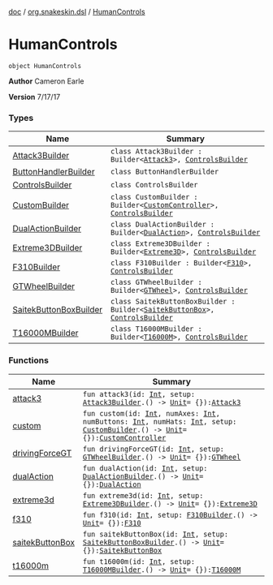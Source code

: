 [doc](../../index.md) / [org.snakeskin.dsl](../index.md) / [HumanControls](./index.md)

# HumanControls

`object HumanControls`

**Author**
Cameron Earle

**Version**
7/17/17

### Types

| Name | Summary |
|---|---|
| [Attack3Builder](-attack3-builder/index.md) | `class Attack3Builder : Builder<`[`Attack3`](../../org.snakeskin.controls.mappings/-attack3/index.md)`>, `[`ControlsBuilder`](-controls-builder/index.md) |
| [ButtonHandlerBuilder](-button-handler-builder/index.md) | `class ButtonHandlerBuilder` |
| [ControlsBuilder](-controls-builder/index.md) | `class ControlsBuilder` |
| [CustomBuilder](-custom-builder/index.md) | `class CustomBuilder : Builder<`[`CustomController`](../../org.snakeskin.controls.mappings/-custom-controller/index.md)`>, `[`ControlsBuilder`](-controls-builder/index.md) |
| [DualActionBuilder](-dual-action-builder/index.md) | `class DualActionBuilder : Builder<`[`DualAction`](../../org.snakeskin.controls.mappings/-dual-action/index.md)`>, `[`ControlsBuilder`](-controls-builder/index.md) |
| [Extreme3DBuilder](-extreme3-d-builder/index.md) | `class Extreme3DBuilder : Builder<`[`Extreme3D`](../../org.snakeskin.controls.mappings/-extreme3-d/index.md)`>, `[`ControlsBuilder`](-controls-builder/index.md) |
| [F310Builder](-f310-builder/index.md) | `class F310Builder : Builder<`[`F310`](../../org.snakeskin.controls.mappings/-f310/index.md)`>, `[`ControlsBuilder`](-controls-builder/index.md) |
| [GTWheelBuilder](-g-t-wheel-builder/index.md) | `class GTWheelBuilder : Builder<`[`GTWheel`](../../org.snakeskin.controls.mappings/-g-t-wheel/index.md)`>, `[`ControlsBuilder`](-controls-builder/index.md) |
| [SaitekButtonBoxBuilder](-saitek-button-box-builder/index.md) | `class SaitekButtonBoxBuilder : Builder<`[`SaitekButtonBox`](../../org.snakeskin.controls.mappings/-saitek-button-box/index.md)`>, `[`ControlsBuilder`](-controls-builder/index.md) |
| [T16000MBuilder](-t16000-m-builder/index.md) | `class T16000MBuilder : Builder<`[`T16000M`](../../org.snakeskin.controls.mappings/-t16000-m/index.md)`>, `[`ControlsBuilder`](-controls-builder/index.md) |

### Functions

| Name | Summary |
|---|---|
| [attack3](attack3.md) | `fun attack3(id: `[`Int`](https://kotlinlang.org/api/latest/jvm/stdlib/kotlin/-int/index.html)`, setup: `[`Attack3Builder`](-attack3-builder/index.md)`.() -> `[`Unit`](https://kotlinlang.org/api/latest/jvm/stdlib/kotlin/-unit/index.html)` = {}): `[`Attack3`](../../org.snakeskin.controls.mappings/-attack3/index.md) |
| [custom](custom.md) | `fun custom(id: `[`Int`](https://kotlinlang.org/api/latest/jvm/stdlib/kotlin/-int/index.html)`, numAxes: `[`Int`](https://kotlinlang.org/api/latest/jvm/stdlib/kotlin/-int/index.html)`, numButtons: `[`Int`](https://kotlinlang.org/api/latest/jvm/stdlib/kotlin/-int/index.html)`, numHats: `[`Int`](https://kotlinlang.org/api/latest/jvm/stdlib/kotlin/-int/index.html)`, setup: `[`CustomBuilder`](-custom-builder/index.md)`.() -> `[`Unit`](https://kotlinlang.org/api/latest/jvm/stdlib/kotlin/-unit/index.html)` = {}): `[`CustomController`](../../org.snakeskin.controls.mappings/-custom-controller/index.md) |
| [drivingForceGT](driving-force-g-t.md) | `fun drivingForceGT(id: `[`Int`](https://kotlinlang.org/api/latest/jvm/stdlib/kotlin/-int/index.html)`, setup: `[`GTWheelBuilder`](-g-t-wheel-builder/index.md)`.() -> `[`Unit`](https://kotlinlang.org/api/latest/jvm/stdlib/kotlin/-unit/index.html)` = {}): `[`GTWheel`](../../org.snakeskin.controls.mappings/-g-t-wheel/index.md) |
| [dualAction](dual-action.md) | `fun dualAction(id: `[`Int`](https://kotlinlang.org/api/latest/jvm/stdlib/kotlin/-int/index.html)`, setup: `[`DualActionBuilder`](-dual-action-builder/index.md)`.() -> `[`Unit`](https://kotlinlang.org/api/latest/jvm/stdlib/kotlin/-unit/index.html)` = {}): `[`DualAction`](../../org.snakeskin.controls.mappings/-dual-action/index.md) |
| [extreme3d](extreme3d.md) | `fun extreme3d(id: `[`Int`](https://kotlinlang.org/api/latest/jvm/stdlib/kotlin/-int/index.html)`, setup: `[`Extreme3DBuilder`](-extreme3-d-builder/index.md)`.() -> `[`Unit`](https://kotlinlang.org/api/latest/jvm/stdlib/kotlin/-unit/index.html)` = {}): `[`Extreme3D`](../../org.snakeskin.controls.mappings/-extreme3-d/index.md) |
| [f310](f310.md) | `fun f310(id: `[`Int`](https://kotlinlang.org/api/latest/jvm/stdlib/kotlin/-int/index.html)`, setup: `[`F310Builder`](-f310-builder/index.md)`.() -> `[`Unit`](https://kotlinlang.org/api/latest/jvm/stdlib/kotlin/-unit/index.html)` = {}): `[`F310`](../../org.snakeskin.controls.mappings/-f310/index.md) |
| [saitekButtonBox](saitek-button-box.md) | `fun saitekButtonBox(id: `[`Int`](https://kotlinlang.org/api/latest/jvm/stdlib/kotlin/-int/index.html)`, setup: `[`SaitekButtonBoxBuilder`](-saitek-button-box-builder/index.md)`.() -> `[`Unit`](https://kotlinlang.org/api/latest/jvm/stdlib/kotlin/-unit/index.html)` = {}): `[`SaitekButtonBox`](../../org.snakeskin.controls.mappings/-saitek-button-box/index.md) |
| [t16000m](t16000m.md) | `fun t16000m(id: `[`Int`](https://kotlinlang.org/api/latest/jvm/stdlib/kotlin/-int/index.html)`, setup: `[`T16000MBuilder`](-t16000-m-builder/index.md)`.() -> `[`Unit`](https://kotlinlang.org/api/latest/jvm/stdlib/kotlin/-unit/index.html)` = {}): `[`T16000M`](../../org.snakeskin.controls.mappings/-t16000-m/index.md) |
